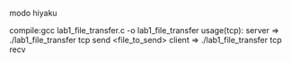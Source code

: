 modo hiyaku 

compile:gcc lab1_file_transfer.c -o lab1_file_transfer 
usage(tcp):  server => ./lab1_file_transfer tcp send <ip> <port> <file_to_send>
             client => ./lab1_file_transfer tcp recv <ip> <port> 


